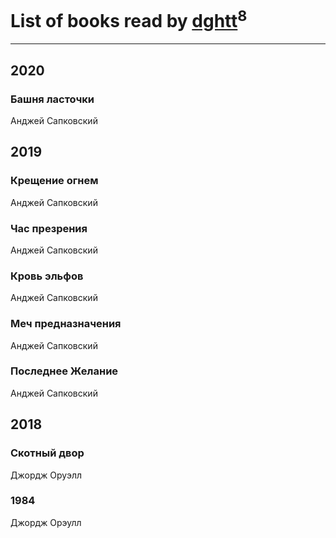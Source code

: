 # List of books read by [dghtt](http://vk.com/id233860015)<sup>8</sup>
---

## 2020

### Башня ласточки
Анджей Сапковский



## 2019

### Крещение огнем
Анджей Сапковский


### Час презрения
Анджей Сапковский


### Кровь эльфов
Анджей Сапковский


### Меч предназначения
Анджей Сапковский


### Последнее Желание
Анджей Сапковский



## 2018

### Скотный двор
Джордж Оруэлл


### 1984
Джордж Орэулл



